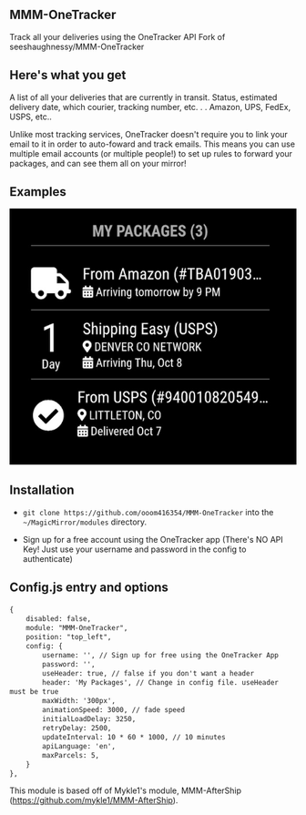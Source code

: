 ## MMM-OneTracker

Track all your deliveries using the OneTracker API
Fork of seeshaughnessy/MMM-OneTracker

## Here's what you get

A list of all your deliveries that are currently in transit.
Status, estimated delivery date, which courier, tracking number, etc. . .
Amazon, UPS, FedEx, USPS, etc..

Unlike most tracking services, OneTracker doesn't require you to link your email to it in order to auto-foward and track emails. This means you can use multiple email accounts (or multiple people!) to set up rules to forward your packages, and can see them all on your mirror!

## Examples

![](images/1.JPG)

## Installation

- `git clone https://github.com/ooom416354/MMM-OneTracker` into the `~/MagicMirror/modules` directory.

- Sign up for a free account using the OneTracker app (There's NO API Key! Just use your username and password in the config to authenticate)

## Config.js entry and options

    {
        disabled: false,
        module: "MMM-OneTracker",
        position: "top_left",
        config: {
            username: '', // Sign up for free using the OneTracker App
            password: '',
            useHeader: true, // false if you don't want a header
            header: 'My Packages', // Change in config file. useHeader must be true
            maxWidth: '300px',
            animationSpeed: 3000, // fade speed
            initialLoadDelay: 3250,
            retryDelay: 2500,
            updateInterval: 10 * 60 * 1000, // 10 minutes
            apiLanguage: 'en',
            maxParcels: 5,
        }
    },

This module is based off of Mykle1's module, MMM-AfterShip (https://github.com/mykle1/MMM-AfterShip).
